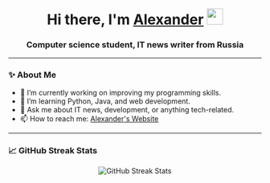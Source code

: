 <h1 align="center">Hi there, I'm <a href="https://daniilshat.ru/" target="_blank">Alexander</a> 
<img src="https://github.com/blackcater/blackcater/raw/main/images/Hi.gif" height="32"/></h1>
<h3 align="center">Computer science student, IT news writer from Russia</h3>

---

### ✨ About Me

- 🔭 I’m currently working on improving my programming skills.
- 🌱 I’m learning Python, Java, and web development.
- 💬 Ask me about IT news, development, or anything tech-related.
- 📫 How to reach me: [Alexander's Website](https://daniilshat.ru/)

---

### 📈 GitHub Streak Stats

<div align="center">
    <img src="https://github-readme-streak-stats.herokuapp.com?user=daniilshat&theme=solarized-dark&hide_border=true" alt="GitHub Streak Stats"/>
</div>

